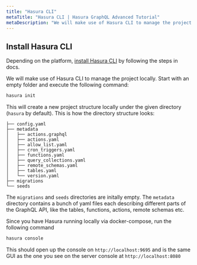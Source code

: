 ```yaml
---
title: "Hasura CLI"
metaTitle: "Hasura CLI | Hasura GraphQL Advanced Tutorial"
metaDescription: "We will make use of Hasura CLI to manage the project locally. Start with an empty folder and execute the following command"
---
```


## Install Hasura CLI

Depending on the platform, [install Hasura CLI](https://hasura.io/docs/1.0/graphql/core/hasura-cli/install-hasura-cli.html) by following the steps in docs.

We will make use of Hasura CLI to manage the project locally. Start with an empty folder and execute the following command:

```bash
hasura init
```

This will create a new project structure locally under the given directory (`hasura` by default). This is how the directory structure looks:

```
├── config.yaml
├── metadata
│   ├── actions.graphql
│   ├── actions.yaml
│   ├── allow_list.yaml
│   ├── cron_triggers.yaml
│   ├── functions.yaml
│   ├── query_collections.yaml
│   ├── remote_schemas.yaml
│   ├── tables.yaml
│   └── version.yaml
├── migrations
└── seeds
```

The `migrations` and `seeds` directories are initally empty. The `metadata` directory contains a bunch of yaml files each describing different parts of the GraphQL API, like the tables, functions, actions, remote schemas etc.

Since you have Hasura running locally via docker-compose, run the following command

```bash
hasura console
```

This should open up the console on `http://localhost:9695` and is the same GUI as the one you see on the server console at `http://localhost:8080`
